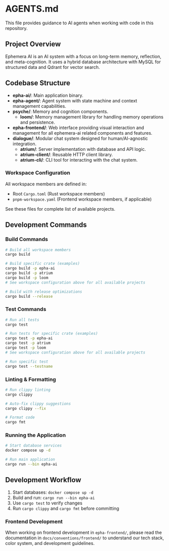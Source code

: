 # AGENTS.md

This file provides guidance to AI agents when working with code in this repository.

## Project Overview

Ephemera AI is an AI system with a focus on long-term memory, reflection, and meta-cognition. It uses a hybrid database architecture with MySQL for structured data and Qdrant for vector search.

## Codebase Structure

- **epha-ai/**: Main application binary.
- **epha-agent/**: Agent system with state machine and context management capabilities.
- **psyche/**: Memory and cognition components.
  - **loom/**: Memory management library for handling memory operations and persistence.
- **epha-frontend/**: Web interface providing visual interaction and management for all ephemera-ai related components and features.
- **dialogue/**: Modular chat system designed for human/AI-agnostic integration.
  - **atrium/**: Server implementation with database and API logic.
  - **atrium-client/**: Reusable HTTP client library.
  - **atrium-cli/**: CLI tool for interacting with the chat system.

### Workspace Configuration

All workspace members are defined in:
- Root `Cargo.toml` (Rust workspace members)
- `pnpm-workspace.yaml` (Frontend workspace members, if applicable)

See these files for complete list of available projects.

## Development Commands

### Build Commands
```bash
# Build all workspace members
cargo build

# Build specific crate (examples)
cargo build -p epha-ai
cargo build -p atrium
cargo build -p loom
# See workspace configuration above for all available projects

# Build with release optimizations
cargo build --release
```

### Test Commands
```bash
# Run all tests
cargo test

# Run tests for specific crate (examples)
cargo test -p epha-ai
cargo test -p atrium
cargo test -p loom
# See workspace configuration above for all available projects

# Run specific test
cargo test --testname
```

### Linting & Formatting
```bash
# Run clippy linting
cargo clippy

# Auto-fix clippy suggestions
cargo clippy --fix

# Format code
cargo fmt
```

### Running the Application
```bash
# Start database services
docker compose up -d

# Run main application
cargo run --bin epha-ai
```

## Development Workflow

1. Start databases: `docker compose up -d`
2. Build and run: `cargo run --bin epha-ai`
3. Use `cargo test` to verify changes
4. Run `cargo clippy` and `cargo fmt` before committing

### Frontend Development

When working on frontend development in `epha-frontend/`, please read the documentation in `docs/conventions/frontend/` to understand our tech stack, color system, and development guidelines.
